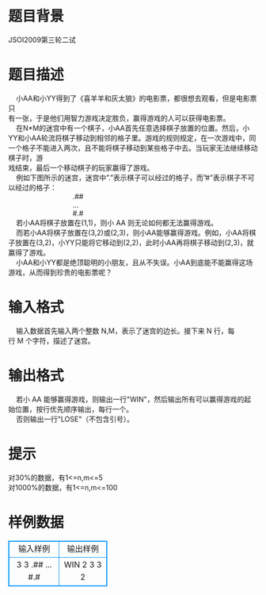 # 

 
 # 题目背景 
JSOI2009第三轮二试 

 
 # 题目描述 
&nbsp;&nbsp;&nbsp;&nbsp;小AA和小YY得到了《喜羊羊和灰太狼》的电影票，都很想去观看，但是电影票只<BR>有一张，于是他们用智力游戏决定胜负，赢得游戏的人可以获得电影票。<BR>&nbsp;&nbsp;&nbsp;&nbsp;在N*M的迷宫中有一个棋子，小AA首先任意选择棋子放置的位置。然后，小YY和小AA轮流将棋子移动到相邻的格子里。游戏的规则规定，在一次游戏中，同一个格子不能进入两次，且不能将棋子移动到某些格子中去。当玩家无法继续移动棋子时，游<BR>戏结束，最后一个移动棋子的玩家赢得了游戏。&nbsp;<BR>&nbsp;&nbsp;&nbsp;&nbsp;例如下图所示的迷宫，迷宫中”.”表示棋子可以经过的格子，而”#”表示棋子不可以经过的格子：&nbsp;<BR>&nbsp;&nbsp;&nbsp;&nbsp;&nbsp;&nbsp;&nbsp;&nbsp;&nbsp;&nbsp;&nbsp;&nbsp;&nbsp;&nbsp;&nbsp;&nbsp;&nbsp;&nbsp;&nbsp;&nbsp;&nbsp;&nbsp;&nbsp;&nbsp;&nbsp;&nbsp;&nbsp;&nbsp;&nbsp;&nbsp;&nbsp;&nbsp;&nbsp;.##<BR>&nbsp;&nbsp;&nbsp;&nbsp;&nbsp;&nbsp;&nbsp;&nbsp;&nbsp;&nbsp;&nbsp;&nbsp;&nbsp;&nbsp;&nbsp;&nbsp;&nbsp;&nbsp;&nbsp;&nbsp;&nbsp;&nbsp;&nbsp;&nbsp;&nbsp;&nbsp;&nbsp;&nbsp;&nbsp;&nbsp;&nbsp;&nbsp;&nbsp;...<BR>&nbsp;&nbsp;&nbsp;&nbsp;&nbsp;&nbsp;&nbsp;&nbsp;&nbsp;&nbsp;&nbsp;&nbsp;&nbsp;&nbsp;&nbsp;&nbsp;&nbsp;&nbsp;&nbsp;&nbsp;&nbsp;&nbsp;&nbsp;&nbsp;&nbsp;&nbsp;&nbsp;&nbsp;&nbsp;&nbsp;&nbsp;&nbsp;&nbsp;#.#&nbsp;&nbsp;<BR>&nbsp;&nbsp;&nbsp;&nbsp;若小AA将棋子放置在(1,1)，则小&nbsp;AA&nbsp;则无论如何都无法赢得游戏。<BR>&nbsp;&nbsp;&nbsp;&nbsp;而若小AA将棋子放置在(3,2)或(2,3)，则小AA能够赢得游戏。例如，小AA将棋子放置在(3,2)，小YY只能将它移动到(2,2)，此时小AA再将棋子移动到(2,3)，就赢得了游戏。&nbsp;<BR>&nbsp;&nbsp;&nbsp;&nbsp;小AA和小YY都是绝顶聪明的小朋友，且从不失误。小AA到底能不能赢得这场游戏，从而得到珍贵的电影票呢？&nbsp; 

 
 # 输入格式 
&nbsp;&nbsp;&nbsp;&nbsp;输入数据首先输入两个整数&nbsp;N,M，表示了迷宫的边长。接下来&nbsp;N&nbsp;行，每行&nbsp;M&nbsp;个字符，描述了迷宫。&nbsp; 

 
 # 输出格式 
&nbsp;&nbsp;&nbsp;&nbsp;若小&nbsp;AA&nbsp;能够赢得游戏，则输出一行"WIN"，然后输出所有可以赢得游戏的起始位置，按行优先顺序输出，每行一个。&nbsp;<BR>&nbsp;&nbsp;&nbsp;&nbsp;否则输出一行"LOSE"（不包含引号）。&nbsp; 

 
 # 提示 
对30%的数据，有1&lt;=n,m&lt;=5<BR>对1000%的数据，有1&lt;=n,m&lt;=100 
# 样例数据
<style>
        table,table tr th, table tr td { border:1px solid #0094ff; }
        table { width: 200px; min-height: 25px; line-height: 25px; text-align: center; border-collapse: collapse;}   
    </style>
<table>
	<tr>
		<td>输入样例</td>
		<td>输出样例</td>
	</tr>
<tr><td>3 3 
.## 
... 
#.#
</td><td>WIN 
2 3 
3 2
</td></tr></table>

